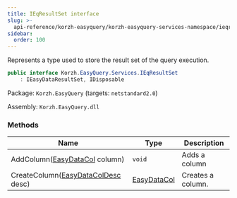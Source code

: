 ```yaml
---
title: IEqResultSet interface
slug: >-
  api-reference/korzh-easyquery/korzh-easyquery-services-namespace/ieqresultset-interface
sidebar:
  order: 100
---
```


Represents a type used to store the result set of the query execution.
```csharp
public interface Korzh.EasyQuery.Services.IEqResultSet
    : IEasyDataResultSet, IDisposable

```
Package: `Korzh.EasyQuery` (targets: `netstandard2.0`)

Assembly: `Korzh.EasyQuery.dll`

### Methods

| Name | Type | Description | 
| --- | --- | --- | 
| AddColumn([EasyDataCol](///easyquery/docs/api-reference/easydata-core/easydata-namespace/easydatacol-class) column) | `void` | Adds a column | 
| CreateColumn([EasyDataColDesc](///easyquery/docs/api-reference/easydata-core/easydata-namespace/easydatacoldesc-class) desc) | [EasyDataCol](///easyquery/docs/api-reference/easydata-core/easydata-namespace/easydatacol-class) | Creates a column. |
